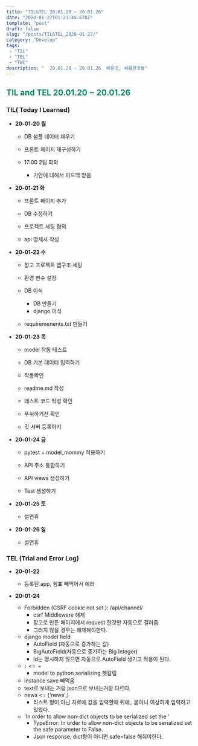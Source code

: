 ```yaml
---
title: "TIL&TEL 20.01.20 ~ 20.01.26"
date: "2020-01-27T01:23:45.678Z"
template: "post"
draft: false
slug: "/posts/TIL&TEL_2020-01-27/"
category: "Develop"
tags:
 - "TIL"
 - "TEL"
 - "TWC"
description: "  20.01.20 ~ 20.01.26  배운것, 씨름한것들"
---
```


<h2 style="color:rgb(9, 136, 104)"> TIL and TEL 20.01.20  ~  20.01.26</h2>

### TIL( Today I Learned)

- **20-01-20 월**

  - DB 샘플 데이터 채우기

  - 프론트 페이지 재구성하기

  - 17:00 2팀 회의

    - 가안에 대해서 피드백 받음 

       

- **20-01-21 화**

  - 프론트 페이지 추가

  - DB 수정하기

  - 프로젝트 세팅 협의

  - api 명세서 작성

    

- **20-01-22 수**

  - 장고 프로젝트 앱구조 세팅

  - 환경 변수 설정

  - DB 이식

    - DB 만들기
    - django 이식

  - requiremenents.txt 만들기

    

- **20-01-23 목**

  - model 작동 테스트

  - DB 기본 데이터 입력하기

  - 작동확인

  - readme.md 작성

  - 테스트 코드 작성 확인

  - 푸쉬하기전 확인

  - 깃 서버 등록하기

    

- **20-01-24 금**

  - pytest + model_mommy 적용하기

  - API 주소 통합하기

  - API views 생성하기

  - Test 생성하기

    

- **20-01-25 토**

  - 설연휴

    

- **20-01-26 일**

  - 설연휴

### TEL (Trial and Error Log)

- **20-01-22**

  - 등록된 app, 쉼표 빼먹어서 에러

  

- **20-01-24**

  - Forbidden (CSRF cookie not set.): /api/channel/
    - csrf Middleware 해제 
    - 장고로 만든 페이지에서 request 한것만  자동으로 걸러줌.
    - 그러지 않을 경우는 해제해야한다.
  - django model field
    - AutoField (자동으로 증가하는 값)
    - BigAutoField(자동으로 증가하는 Big Integer) 
    - Id는 명시하지 않으면 자동으로 AutoField 생기고 적용이 된다. 
  - `:` <=` =`
    - model to python serializing 헷갈림
  - instance save 빼먹음
  - text로 보내는 거랑 json으로 보내는거랑 다르다.
  - news <= ('news',)
    - 리스트 형이 아닌 자료에 값을 입력할때 뒤에`,` 붙이니 이상하게 입력하고 있었다.
  - 'In order to allow non-dict objects to be serialized set the '
    - TypeError: In order to allow non-dict objects to be serialized set the safe parameter to False.
    - Json response, dict형이 아니면 safe=false 해줘야한다.